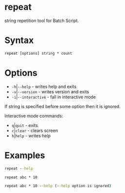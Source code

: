 # repeat

string repetition tool for Batch Script.

# Syntax
```bat
repeat [options] string * count
```

# Options
- `-h`|`--help` - writes help and exits
- `-v`|`--version` - writes version and exits
- `-i`|`--interactive` - fall in interactive mode

If string is specified before some option then it is ignored.

Interactive mode commands:
- `q`|`quit` - exits
- `c`|`clear` - clears screen
- `h`|`help` - writes help

# Examples
```bat
repeat --help
```
```bat
repeat abc * 10
```
```bat
repeat abc * 10 --help (--help option is ignored)
```
